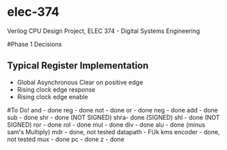 # elec-374
Verilog CPU Design Project, ELEC 374 - Digital Systems Engineering

#Phase 1 Decisions
## Typical Register Implementation
- Global Asynchronous Clear on positive edge
- Rising clock edge response
- Rising clock edge enable

#To Do!
and - done
reg - done
not - done
or  - done
neg - done
add - done
sub - done
shr - done (NOT SIGNED)
shra- done (SIGNED)
shl - done (NOT SIGNED)
ror - done 
rol - done
mul - done
div - done
alu - done (minus sam's Multiply)
mdr - done, not tested
datapath - FUk kms
encoder - done, not tested
mux - done
pc - done
z - done